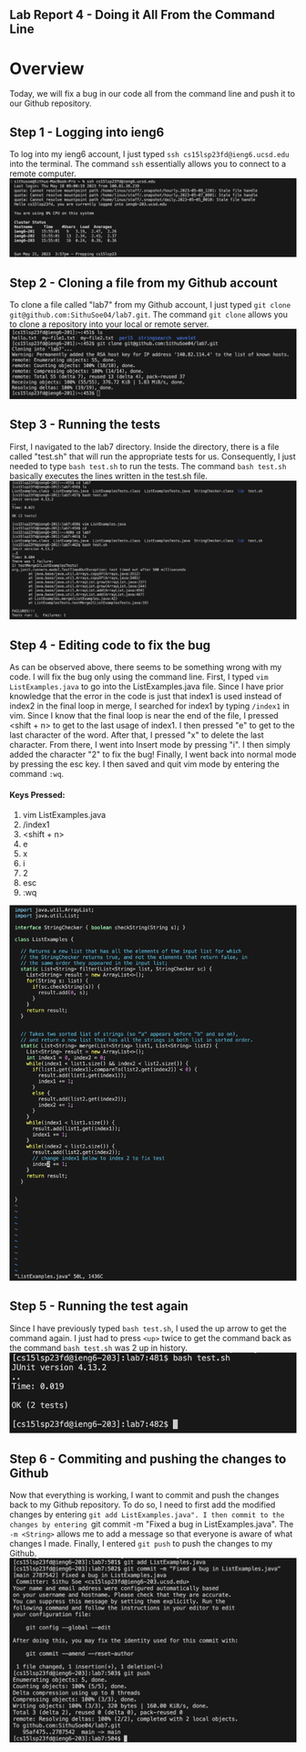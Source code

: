 ## Lab Report 4 - Doing it All From the Command Line

# Overview
Today, we will fix a bug in our code all from the command line and push it to our Github repository. 

## Step 1 - Logging into ieng6
To log into my ieng6 account, I just typed ``ssh cs15lsp23fd@ieng6.ucsd.edu`` into the terminal. The command ``ssh`` essentially allows you to connect to a remote computer. 
![ieng6](ssh.png)

## Step 2 - Cloning a file from my Github account
To clone a file called "lab7" from my Github account, I just typed ``git clone git@github.com:SithuSoe04/lab7.git``. The command ``git clone`` allows you to clone a repository into your local or remote server.
![gitclone](gitclone.png)

## Step 3 - Running the tests
First, I navigated to the lab7 directory. Inside the directory, there is a file called "test.sh" that will run the appropriate tests for us. Consequently, I just needed to type ``bash test.sh`` to run the tests. The command  ``bash test.sh`` basically executes the lines written in the test.sh file.
![junitfail](junitfail.png)

## Step 4 - Editing code to fix the bug
As can be observed above, there seems to be something wrong with my code. I will fix the bug only using the command line. First, I typed ``vim ListExamples.java`` to go into the ListExamples.java file. Since I have prior knowledge that the error in the code is just that index1 is used instead of index2 in the final loop in merge, I searched for index1 by typing ``/index1`` in vim. Since I know that the final loop is near the end of the file, I pressed <shift + n> to get to the last usage of index1. I then pressed "e" to get to the last character of the word. After that, I pressed "x" to delete the last character. From there, I went into Insert mode by pressing "i". I then simply added the character "2" to fix the bug! Finally, I went back into normal mode by pressing the esc key. I then saved and quit vim mode by entering the command ``:wq``. 

#### Keys Pressed:
1. vim ListExamples.java <enter>
2. /index1 <enter>
3. <shift + n>
4. e
5. x
6. i
7. 2
8. esc
9. :wq 
  
![vim](vim.png)

## Step 5 - Running the test again
Since I have previously typed ``bash test.sh``, I used the up arrow to get the command again. I just had to press ``<up>`` twice to get the command back as the command ``bash test.sh`` was 2 up in history. 
![rerunning](rerunning.png)
  
## Step 6 - Commiting and pushing the changes to Github
Now that everything is working, I want to commit and push the changes back to my Github repository. To do so, I need to first add the modified changes by entering ``git add ListExamples.java". I then commit to the changes by entering ``git commit -m "Fixed a bug in ListExamples.java". The ``-m <String>`` allows me to add a message so that everyone is aware of what changes I made. Finally, I entered ``git push`` to push the changes to my Github.
![gitpush](gitpush.png)
